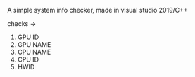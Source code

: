 A simple system info checker, made in
visual studio 2019/C++

checks ->
1. GPU ID
2. GPU NAME
3. CPU NAME
4. CPU ID
5. HWID
